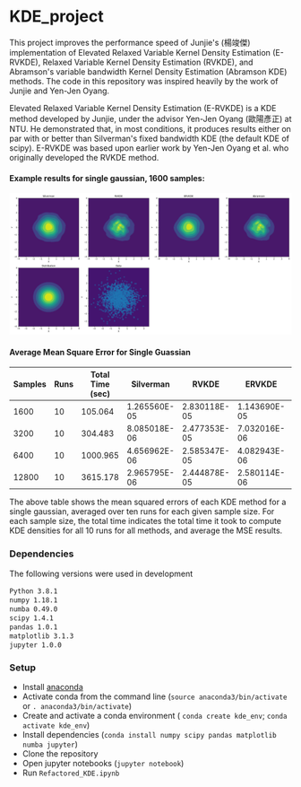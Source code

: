 # KDE_project

This project improves the performance speed of Junjie's (楊竣傑) implementation of Elevated Relaxed Variable Kernel Density Estimation (E-RVKDE), Relaxed Variable Kernel Density Estimation (RVKDE), and Abramson's variable bandwidth Kernel Density Estimation (Abramson KDE) methods. The code in this repository was inspired heavily by the work of Junjie and Yen-Jen Oyang.

Elevated Relaxed Variable Kernel Density Estimation (E-RVKDE) is a KDE method developed by Junjie, under the advisor Yen-Jen Oyang (歐陽彥正) at NTU. He demonstrated that, in most conditions, it produces results either on par with or better than Silverman's fixed bandwidth KDE (the default KDE of scipy). E-RVKDE was based upon earlier work by Yen-Jen Oyang et al. who originally developed the RVKDE method.

#### Example results for single gaussian, 1600 samples:
![KDE results](https://github.com/johngilbert2000/KDE_project/blob/master/kde_results/kde_plots/kde_1600_0.png)

#### Average Mean Square Error for Single Guassian

Samples |	Runs |	Total Time (sec) |	Silverman | RVKDE |	ERVKDE |	Abramson
--- | --- | --- | --- | --- | --- | ---
1600 | 10 | 105.064 | 1.265560E-05 | 2.830118E-05 | 1.143690E-05 | 2.762575E-05
3200 | 10 | 304.483 | 8.085018E-06 | 2.477353E-05 | 7.032016E-06 | 1.315627E-05
6400 | 10 | 1000.965 | 4.656962E-06 | 2.585347E-05 | 4.082943E-06 | 7.097434E-06
12800 | 10 | 3615.178 | 2.965795E-06 | 2.444878E-05 | 2.580114E-06 | 3.526277E-06

The above table shows the mean squared errors of each KDE method for a single gaussian, averaged over ten runs for each given sample size. For each sample size, the total time indicates the total time it took to compute KDE densities for all 10 runs for all methods, and average the MSE results.

### Dependencies

The following versions were used in development
```
Python 3.8.1
numpy 1.18.1
numba 0.49.0
scipy 1.4.1
pandas 1.0.1
matplotlib 3.1.3
jupyter 1.0.0
```

### Setup
- Install [anaconda](https://docs.anaconda.com/anaconda/install/)
- Activate conda from the command line (`source anaconda3/bin/activate` or `. anaconda3/bin/activate`)
- Create and activate a conda environment ( `conda create kde_env`; `conda activate kde_env`)
- Install dependencies (`conda install numpy scipy pandas matplotlib numba jupyter`)
- Clone the repository
- Open jupyter notebooks (`jupyter notebook`)
- Run `Refactored_KDE.ipynb`
